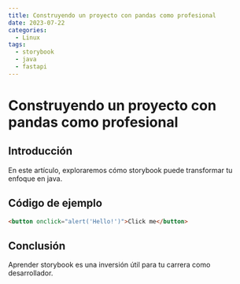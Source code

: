 ```yaml
---
title: Construyendo un proyecto con pandas como profesional
date: 2023-07-22
categories:
  - Linux
tags:
  - storybook
  - java
  - fastapi
---
```


# Construyendo un proyecto con pandas como profesional

## Introducción

En este artículo, exploraremos cómo storybook puede transformar tu enfoque en java.

## Código de ejemplo

```html
<button onclick="alert('Hello!')">Click me</button>
```

## Conclusión

Aprender storybook es una inversión útil para tu carrera como desarrollador.